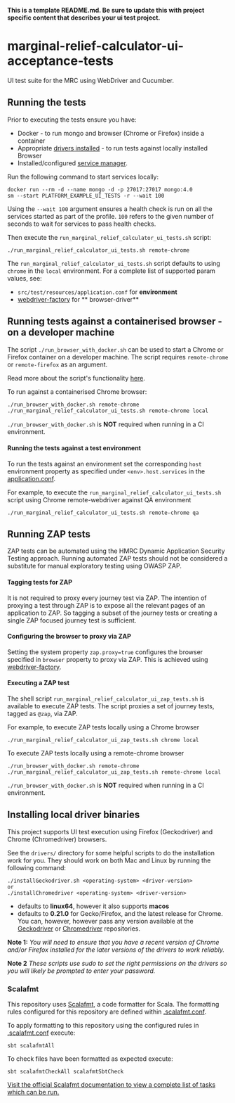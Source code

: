 **This is a template README.md. Be sure to update this with project specific content that describes your ui test
project.**

# marginal-relief-calculator-ui-acceptance-tests

UI test suite for the MRC using WebDriver and Cucumber.

## Running the tests

Prior to executing the tests ensure you have:

- Docker - to run mongo and browser (Chrome or Firefox) inside a container
- Appropriate [drivers installed](#installing-local-driver-binaries) - to run tests against locally installed Browser
- Installed/configured [service manager](https://github.com/hmrc/service-manager).

Run the following command to start services locally:

    docker run --rm -d --name mongo -d -p 27017:27017 mongo:4.0
    sm --start PLATFORM_EXAMPLE_UI_TESTS -r --wait 100

Using the `--wait 100` argument ensures a health check is run on all the services started as part of the profile. `100`
refers to the given number of seconds to wait for services to pass health checks.

Then execute the `run_marginal_relief_calculator_ui_tests.sh` script:

    ./run_marginal_relief_calculator_ui_tests.sh remote-chrome

The `run_marginal_relief_calculator_ui_tests.sh` script defaults to using `chrome` in the `local` environment. For a
complete list of supported param values, see:

- `src/test/resources/application.conf` for **environment**
- [webdriver-factory](https://github.com/hmrc/webdriver-factory#2-instantiating-a-browser-with-default-options) for **
  browser-driver**

## Running tests against a containerised browser - on a developer machine

The script `./run_browser_with_docker.sh` can be used to start a Chrome or Firefox container on a developer machine.
The script requires `remote-chrome` or `remote-firefox` as an argument.

Read more about the script's functionality [here](run_browser_with_docker.sh).

To run against a containerised Chrome browser:

```bash
./run_browser_with_docker.sh remote-chrome 
./run_marginal_relief_calculator_ui_tests.sh remote-chrome local
```

`./run_browser_with_docker.sh` is **NOT** required when running in a CI environment.

#### Running the tests against a test environment

To run the tests against an environment set the corresponding `host` environment property as specified under
`<env>.host.services` in the [application.conf](/src/test/resources/application.conf).

For example, to execute the `run_marginal_relief_calculator_ui_tests.sh` script using Chrome remote-webdriver against QA
environment

    ./run_marginal_relief_calculator_ui_tests.sh remote-chrome qa

## Running ZAP tests

ZAP tests can be automated using the HMRC Dynamic Application Security Testing approach. Running
automated ZAP tests should not be considered a substitute for manual exploratory testing using OWASP ZAP.

#### Tagging tests for ZAP

It is not required to proxy every journey test via ZAP. The intention of proxying a test through ZAP is to expose all
the
relevant pages of an application to ZAP. So tagging a subset of the journey tests or creating a
single ZAP focused journey test is sufficient.

#### Configuring the browser to proxy via ZAP

Setting the system property `zap.proxy=true` configures the browser specified in `browser` property to proxy via ZAP.
This is achieved using [webdriver-factory](https://github.com/hmrc/webdriver-factory#proxying-trafic-via-zap).

#### Executing a ZAP test

The shell script `run_marginal_relief_calculator_ui_zap_tests.sh` is available to execute ZAP tests. The script proxies
a set of journey tests,
tagged as `@zap`, via ZAP.

For example, to execute ZAP tests locally using a Chrome browser

```
./run_marginal_relief_calculator_ui_zap_tests.sh chrome local
```

To execute ZAP tests locally using a remote-chrome browser

```
./run_browser_with_docker.sh remote-chrome 
./run_marginal_relief_calculator_ui_zap_tests.sh remote-chrome local
``` 

`./run_browser_with_docker.sh` is **NOT** required when running in a CI environment.

## Installing local driver binaries

This project supports UI test execution using Firefox (Geckodriver) and Chrome (Chromedriver) browsers.

See the `drivers/` directory for some helpful scripts to do the installation work for you. They should work on both Mac
and Linux by running the following command:

    ./installGeckodriver.sh <operating-system> <driver-version>
    or
    ./installChromedriver <operating-system> <driver-version>

- *<operating-system>* defaults to **linux64**, however it also supports **macos**
- *<driver-version>* defaults to **0.21.0** for Gecko/Firefox, and the latest release for Chrome. You can, however,
  however pass any version available at the [Geckodriver](https://github.com/mozilla/geckodriver/tags)
  or [Chromedriver](http://chromedriver.storage.googleapis.com/) repositories.

**Note 1:** *You will need to ensure that you have a recent version of Chrome and/or Firefox installed for the later
versions of the drivers to work reliably.*

**Note 2** *These scripts use sudo to set the right permissions on the drivers so you will likely be prompted to enter
your password.*

### Scalafmt

This repository uses [Scalafmt](https://scalameta.org/scalafmt/), a code formatter for Scala. The formatting rules
configured for this repository are defined within [.scalafmt.conf](.scalafmt.conf).

To apply formatting to this repository using the configured rules in [.scalafmt.conf](.scalafmt.conf) execute:

 ```
 sbt scalafmtAll
 ```

To check files have been formatted as expected execute:

 ```
 sbt scalafmtCheckAll scalafmtSbtCheck
 ```

[Visit the official Scalafmt documentation to view a complete list of tasks which can be run.](https://scalameta.org/scalafmt/docs/installation.html#task-keys)
